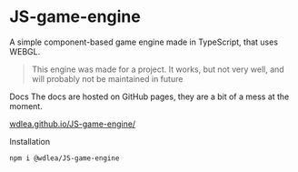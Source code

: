# JS-game-engine

A simple component-based game engine made in TypeScript, that uses WEBGL.

> This engine was made for a project. It works, but not very well, and will probably not be maintained in future

Docs
    The docs are hosted on GitHub pages, they are a bit of a mess at the moment.

[wdlea.github.io/JS-game-engine/](https://wdlea.github.io/JS-game-engine/)

Installation

    npm i @wdlea/JS-game-engine

